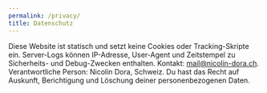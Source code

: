 ```yaml
---
permalink: /privacy/
title: Datenschutz
---
```


Diese Website ist statisch und setzt keine Cookies oder Tracking-Skripte ein. Server-Logs können IP-Adresse, User-Agent und Zeitstempel zu Sicherheits- und Debug-Zwecken enthalten. Kontakt: mail@nicolin-dora.ch. Verantwortliche Person: Nicolin Dora, Schweiz. Du hast das Recht auf Auskunft, Berichtigung und Löschung deiner personenbezogenen Daten.